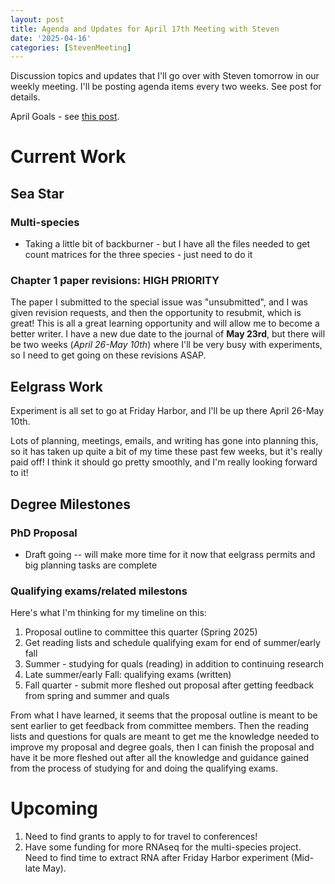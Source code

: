 ```yaml
---
layout: post
title: Agenda and Updates for April 17th Meeting with Steven
date: '2025-04-16'
categories: [StevenMeeting]
---
```

Discussion topics and updates that I'll go over with Steven tomorrow in our weekly meeting. I'll be posting agenda items every two weeks. See post for details.


April Goals - see [this post](https://grace-ac.github.io/april_goals/).

# Current Work
## Sea Star
### Multi-species
- Taking a little bit of backburner - but I have all the files needed to get count matrices for the three species - just need to do it

### Chapter 1 paper revisions: HIGH PRIORITY
The paper I submitted to the special issue was "unsubmitted", and I was given revision requests, and then the opportunity to resubmit, which is great! This is all a great learning opportunity and will allow me to become a better writer. I have a new due date to the journal of **May 23rd**, but there will be two weeks (_April 26-May 10th_) where I'll be very busy with experiments, so I need to get going on these revisions ASAP.

## Eelgrass Work
Experiment is all set to go at Friday Harbor, and I'll be up there April 26-May 10th.

Lots of planning, meetings, emails, and writing has gone into planning this, so it has taken up quite a bit of my time these past few weeks, but it's really paid off! I think it should go pretty smoothly, and I'm really looking forward to it!

## Degree Milestones
### PhD Proposal
- Draft going -- will make more time for it now that eelgrass permits and big planning tasks are complete
### Qualifying exams/related milestons
Here's what I'm thinking for my timeline on this:
1. Proposal outline to committee this quarter (Spring 2025)
2. Get reading lists and schedule qualifying exam for end of summer/early fall
3. Summer - studying for quals (reading) in addition to continuing research
4. Late summer/early Fall: qualifying exams (written)
5. Fall quarter - submit more fleshed out proposal after getting feedback from spring and summer and quals

From what I have learned, it seems that the proposal outline is meant to be sent earlier to get feedback from committee members. Then the reading lists and questions for quals are meant to get me the knowledge needed to improve my proposal and degree goals, then I can finish the proposal and have it be more fleshed out after all the knowledge and guidance gained from the process of studying for and doing the qualifying exams.

# Upcoming
1. Need to find grants to apply to for travel to conferences!
2. Have some funding for more RNAseq for the multi-species project. Need to find time to extract RNA after Friday Harbor experiment (Mid- late May). 
